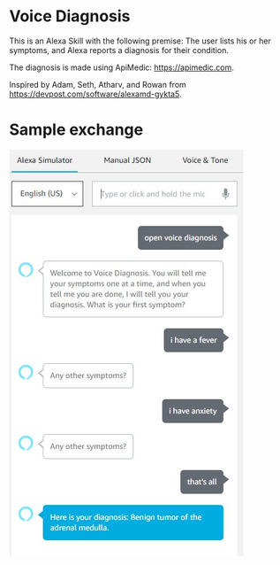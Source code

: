 # Voice Diagnosis
This is an Alexa Skill with the following premise: The user lists his or her symptoms, and Alexa reports a diagnosis for their condition.

The diagnosis is made using ApiMedic: https://apimedic.com.

Inspired by Adam, Seth, Atharv, and Rowan from https://devpost.com/software/alexamd-gykta5.


# Sample exchange
![Sample of Alexa conversation](https://raw.githubusercontent.com/briancherin/Voice-Diagnosis/master/sample.JPG)
